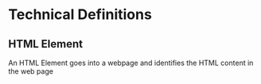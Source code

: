 # Technical Definitions

## HTML Element
An HTML Element goes into a webpage and identifies the HTML content in the web page
